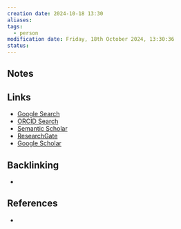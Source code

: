 ```yaml
---
creation date: 2024-10-18 13:30
aliases: 
tags:
  - person
modification date: Friday, 18th October 2024, 13:30:36
status:
---
```


## Notes

## Links

- [Google Search](https://www.google.com/search?q=W.+M.+Nishantha+Malalasekera)
- [ORCID Search](https://orcid.org/orcid-search/search?searchQuery=W.%20M.%20Nishantha%20Malalasekera)
- [Semantic Scholar](https://www.semanticscholar.org/search?q=W.%20M.%20Nishantha%20Malalasekera&sort=relevance)
- [ResearchGate](https://www.researchgate.net/search?q=W.%20M.%20Nishantha%20Malalasekera)
- [Google Scholar](https://scholar.google.com/scholar?q=W.+M.+Nishantha+Malalasekera)

## Backlinking

+

## References

+
